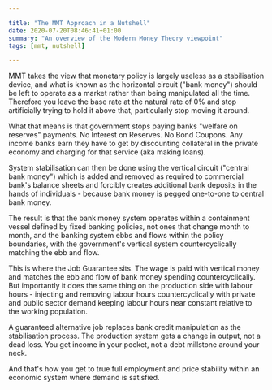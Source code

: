 ```yaml
---

title: "The MMT Approach in a Nutshell"
date: 2020-07-20T08:46:41+01:00
summary: "An overview of the Modern Money Theory viewpoint"
tags: [mmt, nutshell]

---
```


MMT takes the view that monetary policy is largely useless as a stabilisation device, and what is known as the horizontal circuit ("bank money") should be left to operate as a market rather than being manipulated all the time. Therefore you leave the base rate at the natural rate of 0% and stop artificially trying to hold it above that, particularly stop moving it around.

What that means is that government stops paying banks "welfare on reserves" payments. No Interest on Reserves. No Bond Coupons. Any income banks earn they have to get by discounting collateral in the private economy and charging for that service (aka making loans).

System stabilisation can then be done using the vertical circuit ("central bank money") which is added and removed as required to commercial bank's balance sheets and forcibly creates additional bank deposits in the hands of individuals - because bank money is pegged one-to-one to central bank money.

The result is that the bank money system operates within a containment vessel defined by fixed banking policies, not ones that change month to month, and the banking system ebbs and flows within the policy boundaries, with the government's vertical system countercyclically matching the ebb and flow.

This is where the Job Guarantee sits. The wage is paid with vertical money and matches the ebb and flow of bank money spending countercyclically. But importantly it does the same thing on the production side with labour hours - injecting and removing labour hours countercyclically with private and public sector demand keeping labour hours near constant relative to the working population.

A guaranteed alternative job replaces bank credit manipulation as the stabilisation process. The production system gets a change in output, not a dead loss. You get income in your pocket, not a debt millstone around your neck.

And that's how you get to true full employment and price stability within an economic system where demand is satisfied.
